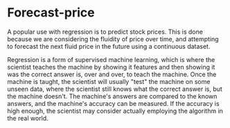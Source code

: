 # Forecast-price
A popular use with regression is to predict stock prices. This is done because we are considering the fluidity of price over time, and attempting to forecast the next fluid price in the future using a continuous dataset.

Regression is a form of supervised machine learning, which is where the scientist teaches the machine by showing it features and then showing it was the correct answer is, over and over, to teach the machine. Once the machine is taught, the scientist will usually "test" the machine on some unseen data, where the scientist still knows what the correct answer is, but the machine doesn't. The machine's answers are compared to the known answers, and the machine's accuracy can be measured. If the accuracy is high enough, the scientist may consider actually employing the algorithm in the real world.
